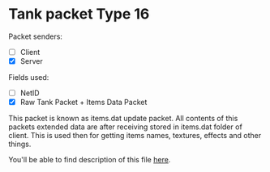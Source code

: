 # Tank packet Type 16

Packet senders:
- [ ] Client
- [x] Server

Fields used:
- [ ] NetID
- [x] Raw Tank Packet + Items Data Packet

This packet is known as items.dat update packet. All contents of this packets extended data are after receiving stored in items.dat folder of client. This is used then for getting items names, textures, effects and other things.

You'll be able to find description of this file [here](Items%20Data/README.md).
